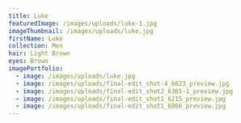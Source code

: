 ```yaml
---
title: Luke
featuredImage: /images/uploads/luke-1.jpg
imageThumbnail: /images/uploads/luke.jpg
firstName: Luke
collection: Men
hair: Light Brown
eyes: Brown
imagePortfolio:
  - image: /images/uploads/luke.jpg
  - image: /images/uploads/final-edit_shot-4_6623_preview.jpg
  - image: /images/uploads/final-edit_shot2_6365-1_preview.jpg
  - image: /images/uploads/final-edit_shot1_6215_preview.jpg
  - image: /images/uploads/final-edit_shot1_6066_preview.jpg
---
```


